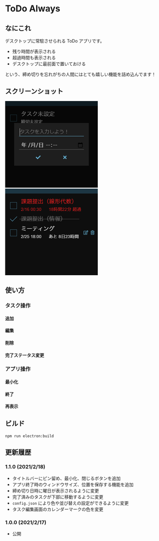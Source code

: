 # ToDo Always

## なにこれ

デスクトップに常駐させられる ToDo アプリです。

- 残り時間が表示される
- 超過時間も表示される
- デスクトップに最前面で置いておける

という、締め切りを忘れがちの人間にはとても嬉しい機能を詰め込んでます！

## スクリーンショット

![スクリーンショット](screenshot/1.png)
![スクリーンショット](screenshot/2.png)

## 使い方

### タスク操作

#### 追加

#### 編集

#### 削除

#### 完了ステータス変更

### アプリ操作

#### 最小化

#### 終了

#### 再表示

## ビルド

`npm run electron:build`

## 更新履歴

### 1.1.0 (2021/2/18)

- タイトルバーにピン留め、最小化、閉じるボタンを追加
- アプリ終了時のウィンドウサイズ、位置を保存する機能を追加
- 締め切り日時に曜日が表示されるように変更
- 完了済みのタスクが下部に移動するように変更
- `config.json` により色や並び替えの設定ができるように変更
- タスク編集画面のカレンダーマークの色を変更

### 1.0.0 (2021/2/17)

- 公開
